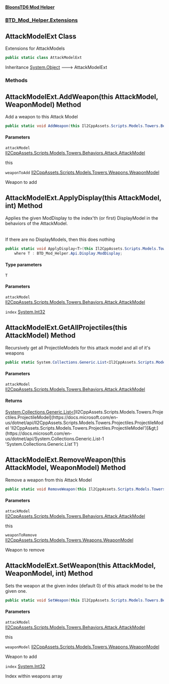 #### [BloonsTD6 Mod Helper](README.md 'README')
### [BTD_Mod_Helper.Extensions](README.md#BTD_Mod_Helper.Extensions 'BTD_Mod_Helper.Extensions')

## AttackModelExt Class

Extensions for AttackModels

```csharp
public static class AttackModelExt
```

Inheritance [System.Object](https://docs.microsoft.com/en-us/dotnet/api/System.Object 'System.Object') &#129106; AttackModelExt
### Methods

<a name='BTD_Mod_Helper.Extensions.AttackModelExt.AddWeapon(thisIl2CppAssets.Scripts.Models.Towers.Behaviors.Attack.AttackModel,Il2CppAssets.Scripts.Models.Towers.Weapons.WeaponModel)'></a>

## AttackModelExt.AddWeapon(this AttackModel, WeaponModel) Method

Add a weapon to this Attack Model

```csharp
public static void AddWeapon(this Il2CppAssets.Scripts.Models.Towers.Behaviors.Attack.AttackModel attackModel, Il2CppAssets.Scripts.Models.Towers.Weapons.WeaponModel weaponToAdd);
```
#### Parameters

<a name='BTD_Mod_Helper.Extensions.AttackModelExt.AddWeapon(thisIl2CppAssets.Scripts.Models.Towers.Behaviors.Attack.AttackModel,Il2CppAssets.Scripts.Models.Towers.Weapons.WeaponModel).attackModel'></a>

`attackModel` [Il2CppAssets.Scripts.Models.Towers.Behaviors.Attack.AttackModel](https://docs.microsoft.com/en-us/dotnet/api/Il2CppAssets.Scripts.Models.Towers.Behaviors.Attack.AttackModel 'Il2CppAssets.Scripts.Models.Towers.Behaviors.Attack.AttackModel')

this

<a name='BTD_Mod_Helper.Extensions.AttackModelExt.AddWeapon(thisIl2CppAssets.Scripts.Models.Towers.Behaviors.Attack.AttackModel,Il2CppAssets.Scripts.Models.Towers.Weapons.WeaponModel).weaponToAdd'></a>

`weaponToAdd` [Il2CppAssets.Scripts.Models.Towers.Weapons.WeaponModel](https://docs.microsoft.com/en-us/dotnet/api/Il2CppAssets.Scripts.Models.Towers.Weapons.WeaponModel 'Il2CppAssets.Scripts.Models.Towers.Weapons.WeaponModel')

Weapon to add

<a name='BTD_Mod_Helper.Extensions.AttackModelExt.ApplyDisplay_T_(thisIl2CppAssets.Scripts.Models.Towers.Behaviors.Attack.AttackModel,int)'></a>

## AttackModelExt.ApplyDisplay<T>(this AttackModel, int) Method

Applies the given ModDisplay to the index'th (or first) DisplayModel in the behaviors of the AttackModel.  
<br/>  
If there are no DisplayModels, then this does nothing

```csharp
public static void ApplyDisplay<T>(this Il2CppAssets.Scripts.Models.Towers.Behaviors.Attack.AttackModel attackModel, int index=0)
    where T : BTD_Mod_Helper.Api.Display.ModDisplay;
```
#### Type parameters

<a name='BTD_Mod_Helper.Extensions.AttackModelExt.ApplyDisplay_T_(thisIl2CppAssets.Scripts.Models.Towers.Behaviors.Attack.AttackModel,int).T'></a>

`T`
#### Parameters

<a name='BTD_Mod_Helper.Extensions.AttackModelExt.ApplyDisplay_T_(thisIl2CppAssets.Scripts.Models.Towers.Behaviors.Attack.AttackModel,int).attackModel'></a>

`attackModel` [Il2CppAssets.Scripts.Models.Towers.Behaviors.Attack.AttackModel](https://docs.microsoft.com/en-us/dotnet/api/Il2CppAssets.Scripts.Models.Towers.Behaviors.Attack.AttackModel 'Il2CppAssets.Scripts.Models.Towers.Behaviors.Attack.AttackModel')

<a name='BTD_Mod_Helper.Extensions.AttackModelExt.ApplyDisplay_T_(thisIl2CppAssets.Scripts.Models.Towers.Behaviors.Attack.AttackModel,int).index'></a>

`index` [System.Int32](https://docs.microsoft.com/en-us/dotnet/api/System.Int32 'System.Int32')

<a name='BTD_Mod_Helper.Extensions.AttackModelExt.GetAllProjectiles(thisIl2CppAssets.Scripts.Models.Towers.Behaviors.Attack.AttackModel)'></a>

## AttackModelExt.GetAllProjectiles(this AttackModel) Method

Recursively get all ProjectileModels for this attack model and all of it's weapons

```csharp
public static System.Collections.Generic.List<Il2CppAssets.Scripts.Models.Towers.Projectiles.ProjectileModel> GetAllProjectiles(this Il2CppAssets.Scripts.Models.Towers.Behaviors.Attack.AttackModel attackModel);
```
#### Parameters

<a name='BTD_Mod_Helper.Extensions.AttackModelExt.GetAllProjectiles(thisIl2CppAssets.Scripts.Models.Towers.Behaviors.Attack.AttackModel).attackModel'></a>

`attackModel` [Il2CppAssets.Scripts.Models.Towers.Behaviors.Attack.AttackModel](https://docs.microsoft.com/en-us/dotnet/api/Il2CppAssets.Scripts.Models.Towers.Behaviors.Attack.AttackModel 'Il2CppAssets.Scripts.Models.Towers.Behaviors.Attack.AttackModel')

#### Returns
[System.Collections.Generic.List&lt;](https://docs.microsoft.com/en-us/dotnet/api/System.Collections.Generic.List-1 'System.Collections.Generic.List`1')[Il2CppAssets.Scripts.Models.Towers.Projectiles.ProjectileModel](https://docs.microsoft.com/en-us/dotnet/api/Il2CppAssets.Scripts.Models.Towers.Projectiles.ProjectileModel 'Il2CppAssets.Scripts.Models.Towers.Projectiles.ProjectileModel')[&gt;](https://docs.microsoft.com/en-us/dotnet/api/System.Collections.Generic.List-1 'System.Collections.Generic.List`1')

<a name='BTD_Mod_Helper.Extensions.AttackModelExt.RemoveWeapon(thisIl2CppAssets.Scripts.Models.Towers.Behaviors.Attack.AttackModel,Il2CppAssets.Scripts.Models.Towers.Weapons.WeaponModel)'></a>

## AttackModelExt.RemoveWeapon(this AttackModel, WeaponModel) Method

Remove a weapon from this Attack Model

```csharp
public static void RemoveWeapon(this Il2CppAssets.Scripts.Models.Towers.Behaviors.Attack.AttackModel attackModel, Il2CppAssets.Scripts.Models.Towers.Weapons.WeaponModel weaponToRemove);
```
#### Parameters

<a name='BTD_Mod_Helper.Extensions.AttackModelExt.RemoveWeapon(thisIl2CppAssets.Scripts.Models.Towers.Behaviors.Attack.AttackModel,Il2CppAssets.Scripts.Models.Towers.Weapons.WeaponModel).attackModel'></a>

`attackModel` [Il2CppAssets.Scripts.Models.Towers.Behaviors.Attack.AttackModel](https://docs.microsoft.com/en-us/dotnet/api/Il2CppAssets.Scripts.Models.Towers.Behaviors.Attack.AttackModel 'Il2CppAssets.Scripts.Models.Towers.Behaviors.Attack.AttackModel')

this

<a name='BTD_Mod_Helper.Extensions.AttackModelExt.RemoveWeapon(thisIl2CppAssets.Scripts.Models.Towers.Behaviors.Attack.AttackModel,Il2CppAssets.Scripts.Models.Towers.Weapons.WeaponModel).weaponToRemove'></a>

`weaponToRemove` [Il2CppAssets.Scripts.Models.Towers.Weapons.WeaponModel](https://docs.microsoft.com/en-us/dotnet/api/Il2CppAssets.Scripts.Models.Towers.Weapons.WeaponModel 'Il2CppAssets.Scripts.Models.Towers.Weapons.WeaponModel')

Weapon to remove

<a name='BTD_Mod_Helper.Extensions.AttackModelExt.SetWeapon(thisIl2CppAssets.Scripts.Models.Towers.Behaviors.Attack.AttackModel,Il2CppAssets.Scripts.Models.Towers.Weapons.WeaponModel,int)'></a>

## AttackModelExt.SetWeapon(this AttackModel, WeaponModel, int) Method

Sets the weapon at the given index (default 0) of this attack model to be the given one.

```csharp
public static void SetWeapon(this Il2CppAssets.Scripts.Models.Towers.Behaviors.Attack.AttackModel attackModel, Il2CppAssets.Scripts.Models.Towers.Weapons.WeaponModel weaponModel, int index=0);
```
#### Parameters

<a name='BTD_Mod_Helper.Extensions.AttackModelExt.SetWeapon(thisIl2CppAssets.Scripts.Models.Towers.Behaviors.Attack.AttackModel,Il2CppAssets.Scripts.Models.Towers.Weapons.WeaponModel,int).attackModel'></a>

`attackModel` [Il2CppAssets.Scripts.Models.Towers.Behaviors.Attack.AttackModel](https://docs.microsoft.com/en-us/dotnet/api/Il2CppAssets.Scripts.Models.Towers.Behaviors.Attack.AttackModel 'Il2CppAssets.Scripts.Models.Towers.Behaviors.Attack.AttackModel')

this

<a name='BTD_Mod_Helper.Extensions.AttackModelExt.SetWeapon(thisIl2CppAssets.Scripts.Models.Towers.Behaviors.Attack.AttackModel,Il2CppAssets.Scripts.Models.Towers.Weapons.WeaponModel,int).weaponModel'></a>

`weaponModel` [Il2CppAssets.Scripts.Models.Towers.Weapons.WeaponModel](https://docs.microsoft.com/en-us/dotnet/api/Il2CppAssets.Scripts.Models.Towers.Weapons.WeaponModel 'Il2CppAssets.Scripts.Models.Towers.Weapons.WeaponModel')

Weapon to add

<a name='BTD_Mod_Helper.Extensions.AttackModelExt.SetWeapon(thisIl2CppAssets.Scripts.Models.Towers.Behaviors.Attack.AttackModel,Il2CppAssets.Scripts.Models.Towers.Weapons.WeaponModel,int).index'></a>

`index` [System.Int32](https://docs.microsoft.com/en-us/dotnet/api/System.Int32 'System.Int32')

Index within weapons array